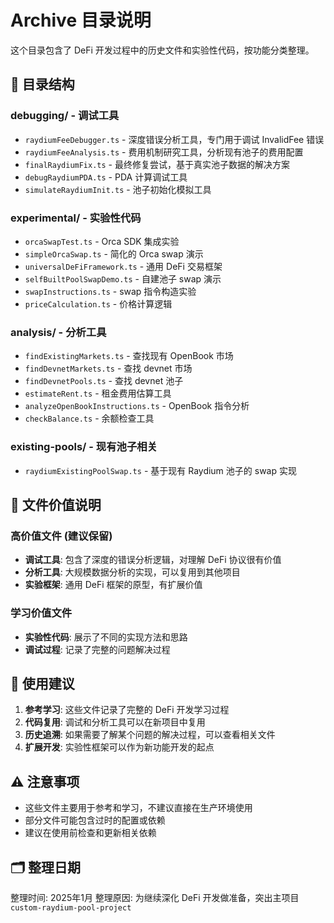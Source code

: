 # Archive 目录说明

这个目录包含了 DeFi 开发过程中的历史文件和实验性代码，按功能分类整理。

## 📁 目录结构

### debugging/ - 调试工具
- `raydiumFeeDebugger.ts` - 深度错误分析工具，专门用于调试 InvalidFee 错误
- `raydiumFeeAnalysis.ts` - 费用机制研究工具，分析现有池子的费用配置
- `finalRaydiumFix.ts` - 最终修复尝试，基于真实池子数据的解决方案
- `debugRaydiumPDA.ts` - PDA 计算调试工具
- `simulateRaydiumInit.ts` - 池子初始化模拟工具

### experimental/ - 实验性代码
- `orcaSwapTest.ts` - Orca SDK 集成实验
- `simpleOrcaSwap.ts` - 简化的 Orca swap 演示
- `universalDeFiFramework.ts` - 通用 DeFi 交易框架
- `selfBuiltPoolSwapDemo.ts` - 自建池子 swap 演示
- `swapInstructions.ts` - swap 指令构造实验
- `priceCalculation.ts` - 价格计算逻辑

### analysis/ - 分析工具
- `findExistingMarkets.ts` - 查找现有 OpenBook 市场
- `findDevnetMarkets.ts` - 查找 devnet 市场
- `findDevnetPools.ts` - 查找 devnet 池子
- `estimateRent.ts` - 租金费用估算工具
- `analyzeOpenBookInstructions.ts` - OpenBook 指令分析
- `checkBalance.ts` - 余额检查工具

### existing-pools/ - 现有池子相关
- `raydiumExistingPoolSwap.ts` - 基于现有 Raydium 池子的 swap 实现

## 🎯 文件价值说明

### 高价值文件 (建议保留)
- **调试工具**: 包含了深度的错误分析逻辑，对理解 DeFi 协议很有价值
- **分析工具**: 大规模数据分析的实现，可以复用到其他项目
- **实验框架**: 通用 DeFi 框架的原型，有扩展价值

### 学习价值文件
- **实验性代码**: 展示了不同的实现方法和思路
- **调试过程**: 记录了完整的问题解决过程

## 🔄 使用建议

1. **参考学习**: 这些文件记录了完整的 DeFi 开发学习过程
2. **代码复用**: 调试和分析工具可以在新项目中复用
3. **历史追溯**: 如果需要了解某个问题的解决过程，可以查看相关文件
4. **扩展开发**: 实验性框架可以作为新功能开发的起点

## ⚠️ 注意事项

- 这些文件主要用于参考和学习，不建议直接在生产环境使用
- 部分文件可能包含过时的配置或依赖
- 建议在使用前检查和更新相关依赖

## 🗂️ 整理日期

整理时间: 2025年1月
整理原因: 为继续深化 DeFi 开发做准备，突出主项目 `custom-raydium-pool-project`
